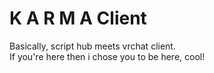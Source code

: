 # K A R M A  Client
Basically, script hub meets vrchat client.  
If you're here then i chose you to be here, cool!
